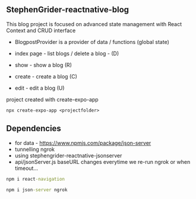 ## StephenGrider-reactnative-blog

This blog project is focused on advanced state management with React Context and CRUD interface

- BlogpostProvider is a provider of data / functions (global state)

- index page - list blogs / delete a blog - (D)
- show - show a blog (R)
- create - create a blog (C)
- edit - edit a blog (U)

project created with create-expo-app

```
npx create-expo-app <projectfolder>
```

## Dependencies

- for data - https://www.npmjs.com/package/json-server
- tunnelling ngrok
- using stephengrider-reactnative-jsonserver
- api/jsonServer.js baseURL changes everytime we re-run ngrok or when timeout...

```cmd
npm i react-navigation

npm i json-server ngrok



```
